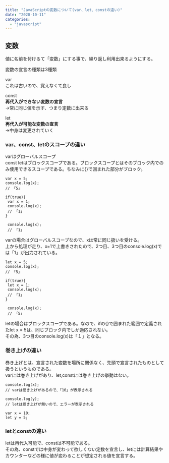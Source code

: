 ```yaml
---
title: "JavaScriptの変数について(var、let、constの違い)"
date: "2020-10-11"
categories: 
  - "javascript"
---
```


## 変数

値に名前を付けるて「変数」にする事で、繰り返し利用出来るようにする。

変数の宣言の種類は3種類

var  
これは古いので、覚えなくて良し

const  
**再代入ができない変数の宣言**  
→常に同じ値を示す、つまり定数に出来る

let  
**再代入が可能な変数の宣言**  
→中身は変更されていく

### var、const、letのスコープの違い

varはグローバルスコープ  
const letはブロックスコープである。ブロックスコープとはそのブロック内でのみ使用できるスコープである。ちなみに{}で囲まれた部分がブロック。

```
var x = 5;
console.log(x);
// 「5」

if(true){
 var x = 1;
 console.log(x);
 // 「1」
}

 console.log(x);
 // 「1」
```

varの場合はグローバルスコープなので、xは常に同じ扱いを受ける。  
上から処理が走り、x=1で上書きされたので、2つ目、3つ目のconsole.log(x)では「1」が出力されている。

```
let x = 5;
console.log(x);
// 「5」

if(true){
 let x = 1;
 console.log(x);
 // 「1」
}

 console.log(x);
 // 「5」
```

letの場合はブロックスコープである。なので、ifの{}で囲まれた範囲で定義されたlet x = 5は、同じブロック内でしか適応されない。  
その為、3つ目のconsole.log(x)は「１」となる。

### 巻き上げの違い

巻き上げとは、宣言された変数を場所に関係なく、先頭で宣言されたものとして扱うというものである。  
varには巻き上げがあり、let,constには巻き上げの挙動はない。

```
console.log(x);
// varは巻き上げがあるので、「10」が表示される

console.log(y);
// letは巻き上げが無いので、エラーが表示される

var x = 10;
let y = 5;
```

### letとconstの違い

letは再代入可能で、constは不可能である。  
その為、constでは中身が変わって欲しくない定数を宣言し、letには計算結果やカウンターなどの様に値が変わることが想定される値を宣言する。
